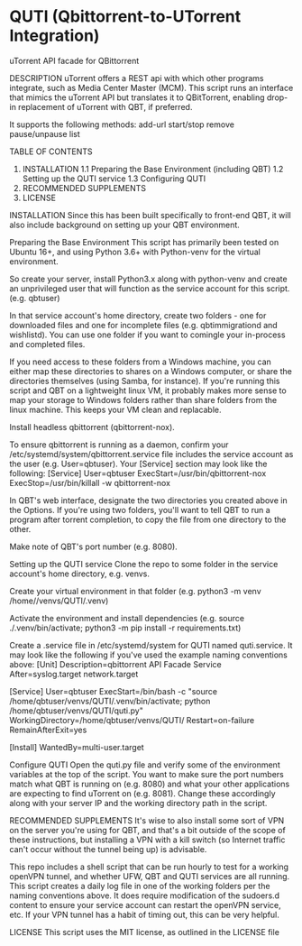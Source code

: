 # QUTI (Qbittorrent-to-UTorrent Integration)
uTorrent API facade for QBittorrent

DESCRIPTION
uTorrent offers a REST api with which other programs integrate, such as Media Center Master (MCM). This script runs an interface that mimics the uTorrent API but translates it to QBitTorrent, enabling drop-in replacement of uTorrent with QBT, if preferred. 

It supports the following methods:
add-url
start/stop
remove
pause/unpause
list

TABLE OF CONTENTS

1. INSTALLATION
    1.1 Preparing the Base Environment (including QBT)
    1.2 Setting up the QUTI service
    1.3 Configuring QUTI
2. RECOMMENDED SUPPLEMENTS
3. LICENSE

INSTALLATION
Since this has been built specifically to front-end QBT, it will also include background on setting up your QBT environment. 

Preparing the Base Environment
This script has primarily been tested on Ubuntu 16+, and using Python 3.6+ with Python-venv for the virtual environment.

So create your server, install Python3.x along with python-venv and create an unprivileged user that will function as the service account for this script. (e.g. qbtuser)

In that service account's home directory, create two folders - one for downloaded files and one for incomplete files (e.g. qbtimmigrationd and wishlistd). You can use one folder if you want to comingle your in-process and completed files. 

If you need access to these folders from a Windows machine, you can either map these directories to shares on a Windows computer, or share the directories themselves (using Samba, for instance). If you're running this script and QBT on a lightweight linux VM, it probably makes more sense to map your storage to Windows folders rather than share folders from the linux machine. This keeps your VM clean and replacable. 

Install headless qbittorrent (qbittorrent-nox).

To ensure qbittorrent is running as a daemon, confirm your /etc/systemd/system/qbittorrent.service file includes the service account as the user (e.g. User=qbtuser). Your [Service] section may look like the following:
[Service]
User=qbtuser
ExecStart=/usr/bin/qbittorrent-nox
ExecStop=/usr/bin/killall -w qbittorrent-nox

In QBT's web interface, designate the two directories you created above in the Options. If you're using two folders, you'll want to tell QBT to run a program after torrent completion, to copy the file from one directory to the other. 

Make note of QBT's port number (e.g. 8080).

Setting up the QUTI service
Clone the repo to some folder in the service account's home directory, e.g. venvs. 

Create your virtual environment in that folder (e.g. python3 -m venv /home/<serviceaccount>/venvs/QUTI/.venv)

Activate the environment and install dependencies (e.g. source ./.venv/bin/activate; python3 -m pip install -r requirements.txt)

Create a .service file in /etc/systemd/system for QUTI named quti.service. It may look like the following if you've used the example naming conventions above:
[Unit]
Description=qbittorrent API Facade Service
After=syslog.target network.target

[Service]
User=qbtuser
ExecStart=/bin/bash -c "source /home/qbtuser/venvs/QUTI/.venv/bin/activate; python /home/qbtuser/venvs/QUTI/quti.py"
WorkingDirectory=/home/qbtuser/venvs/QUTI/
Restart=on-failure
RemainAfterExit=yes

[Install]
WantedBy=multi-user.target

Configure QUTI
Open the quti.py file and verify some of the environment variables at the top of the script. You want to make sure the port numbers match what QBT is running on (e.g. 8080) and what your other applications are expecting to find uTorrent on (e.g. 8081). Change these accordingly along with your server IP and the working directory path in the script.

RECOMMENDED SUPPLEMENTS
It's wise to also install some sort of VPN on the server you're using for QBT, and that's a bit outside of the scope of these instructions, but installing a VPN with a kill switch (so Internet traffic can't occur without the tunnel being up) is advisable. 

This repo includes a shell script that can be run hourly to test for a working openVPN tunnel, and whether UFW, QBT and QUTI services are all running. This script creates a daily log file in one of the working folders per the naming conventions above. It does require modification of the sudoers.d content to ensure your service account can restart the openVPN service, etc. If your VPN tunnel has a habit of timing out, this can be very helpful. 

LICENSE
This script uses the MIT license, as outlined in the LICENSE file